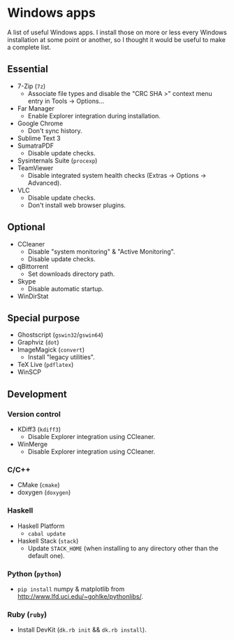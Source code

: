 Windows apps
============

A list of useful Windows apps.
I install those on more or less every Windows installation at some point or
another, so I thought it would be useful to make a complete list.

Essential
---------

* 7-Zip (`7z`)
    * Associate file types and disable the "CRC SHA >" context menu entry in
Tools -> Options...
* Far Manager
    * Enable Explorer integration during installation.
* Google Chrome
    * Don't sync history.
* Sublime Text 3
* SumatraPDF
    * Disable update checks.
* Sysinternals Suite (`procexp`)
* TeamViewer
    * Disable integrated system health checks (Extras -> Options -> Advanced).
* VLC
    * Disable update checks.
    * Don't install web browser plugins.

Optional
--------

* CCleaner
    * Disable "system monitoring" & "Active Monitoring".
    * Disable update checks.
* qBittorrent
    * Set downloads directory path.
* Skype
    * Disable automatic startup.
* WinDirStat

Special purpose
---------------

* Ghostscript (`gswin32`/`gswin64`)
* Graphviz (`dot`)
* ImageMagick (`convert`)
    * Install "legacy utilities".
* TeX Live (`pdflatex`)
* WinSCP

Development
-----------

### Version control

* KDiff3 (`kdiff3`)
    * Disable Explorer integration using CCleaner.
* WinMerge
    * Disable Explorer integration using CCleaner.

### C/C++

* CMake (`cmake`)
* doxygen (`doxygen`)

### Haskell

* Haskell Platform
    * `cabal update`
* Haskell Stack (`stack`)
    * Update `STACK_HOME` (when installing to any directory other than the
default one).

### Python (`python`)

* `pip install` numpy & matplotlib from
http://www.lfd.uci.edu/~gohlke/pythonlibs/.

### Ruby (`ruby`)

* Install DevKit (`dk.rb init` && `dk.rb install`).
